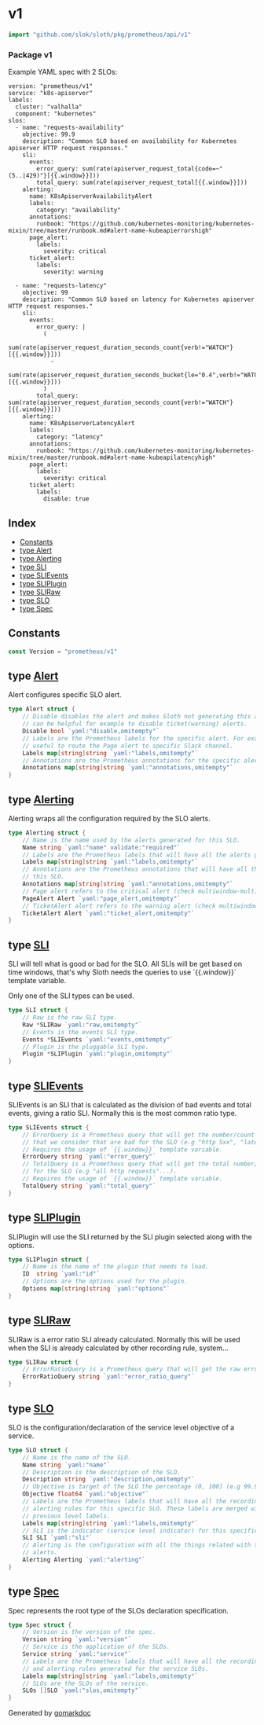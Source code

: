 <!-- Code generated by gomarkdoc. DO NOT EDIT -->

# v1

```go
import "github.com/slok/sloth/pkg/prometheus/api/v1"
```

### Package v1

Example YAML spec with 2 SLOs:

```
version: "prometheus/v1"
service: "k8s-apiserver"
labels:
  cluster: "valhalla"
  component: "kubernetes"
slos:
  - name: "requests-availability"
    objective: 99.9
    description: "Common SLO based on availability for Kubernetes apiserver HTTP request responses."
    sli:
      events:
        error_query: sum(rate(apiserver_request_total{code=~"(5..|429)"}[{{.window}}]))
        total_query: sum(rate(apiserver_request_total[{{.window}}]))
    alerting:
      name: K8sApiserverAvailabilityAlert
      labels:
        category: "availability"
      annotations:
        runbook: "https://github.com/kubernetes-monitoring/kubernetes-mixin/tree/master/runbook.md#alert-name-kubeapierrorshigh"
      page_alert:
        labels:
          severity: critical
      ticket_alert:
        labels:
          severity: warning

  - name: "requests-latency"
    objective: 99
    description: "Common SLO based on latency for Kubernetes apiserver HTTP request responses."
    sli:
      events:
        error_query: |
          (
            sum(rate(apiserver_request_duration_seconds_count{verb!="WATCH"}[{{.window}}]))
            -
            sum(rate(apiserver_request_duration_seconds_bucket{le="0.4",verb!="WATCH"}[{{.window}}]))
          )
        total_query: sum(rate(apiserver_request_duration_seconds_count{verb!="WATCH"}[{{.window}}]))
    alerting:
      name: K8sApiserverLatencyAlert
      labels:
        category: "latency"
      annotations:
        runbook: "https://github.com/kubernetes-monitoring/kubernetes-mixin/tree/master/runbook.md#alert-name-kubeapilatencyhigh"
      page_alert:
        labels:
          severity: critical
      ticket_alert:
        labels:
          disable: true
```

## Index

- [Constants](<#constants>)
- [type Alert](<#type-alert>)
- [type Alerting](<#type-alerting>)
- [type SLI](<#type-sli>)
- [type SLIEvents](<#type-slievents>)
- [type SLIPlugin](<#type-sliplugin>)
- [type SLIRaw](<#type-sliraw>)
- [type SLO](<#type-slo>)
- [type Spec](<#type-spec>)


## Constants

```go
const Version = "prometheus/v1"
```

## type [Alert](<https://github.com/slok/sloth/blob/main/pkg/prometheus/api/v1/v1.go#L152-L161>)

Alert configures specific SLO alert\.

```go
type Alert struct {
    // Disable disables the alert and makes Sloth not generating this alert. This
    // can be helpful for example to disable ticket(warning) alerts.
    Disable bool `yaml:"disable,omitempty"`
    // Labels are the Prometheus labels for the specific alert. For example can be
    // useful to route the Page alert to specific Slack channel.
    Labels map[string]string `yaml:"labels,omitempty"`
    // Annotations are the Prometheus annotations for the specific alert.
    Annotations map[string]string `yaml:"annotations,omitempty"`
}
```

## type [Alerting](<https://github.com/slok/sloth/blob/main/pkg/prometheus/api/v1/v1.go#L137-L149>)

Alerting wraps all the configuration required by the SLO alerts\.

```go
type Alerting struct {
    // Name is the name used by the alerts generated for this SLO.
    Name string `yaml:"name" validate:"required"`
    // Labels are the Prometheus labels that will have all the alerts generated by this SLO.
    Labels map[string]string `yaml:"labels,omitempty"`
    // Annotations are the Prometheus annotations that will have all the alerts generated by
    // this SLO.
    Annotations map[string]string `yaml:"annotations,omitempty"`
    // Page alert refers to the critical alert (check multiwindow-multiburn alerts).
    PageAlert Alert `yaml:"page_alert,omitempty"`
    // TicketAlert alert refers to the warning alert (check multiwindow-multiburn alerts).
    TicketAlert Alert `yaml:"ticket_alert,omitempty"`
}
```

## type [SLI](<https://github.com/slok/sloth/blob/main/pkg/prometheus/api/v1/v1.go#L99-L106>)

SLI will tell what is good or bad for the SLO\. All SLIs will be get based on time windows\, that's why Sloth needs the queries to use \`\{\{\.window\}\}\` template variable\.

Only one of the SLI types can be used\.

```go
type SLI struct {
    // Raw is the raw SLI type.
    Raw *SLIRaw `yaml:"raw,omitempty"`
    // Events is the events SLI type.
    Events *SLIEvents `yaml:"events,omitempty"`
    // Plugin is the pluggable SLI type.
    Plugin *SLIPlugin `yaml:"plugin,omitempty"`
}
```

## type [SLIEvents](<https://github.com/slok/sloth/blob/main/pkg/prometheus/api/v1/v1.go#L117-L126>)

SLIEvents is an SLI that is calculated as the division of bad events and total events\, giving a ratio SLI\. Normally this is the most common ratio type\.

```go
type SLIEvents struct {
    // ErrorQuery is a Prometheus query that will get the number/count of events
    // that we consider that are bad for the SLO (e.g "http 5xx", "latency > 250ms"...).
    // Requires the usage of `{{.window}}` template variable.
    ErrorQuery string `yaml:"error_query"`
    // TotalQuery is a Prometheus query that will get the total number/count of events
    // for the SLO (e.g "all http requests"...).
    // Requires the usage of `{{.window}}` template variable.
    TotalQuery string `yaml:"total_query"`
}
```

## type [SLIPlugin](<https://github.com/slok/sloth/blob/main/pkg/prometheus/api/v1/v1.go#L129-L134>)

SLIPlugin will use the SLI returned by the SLI plugin selected along with the options\.

```go
type SLIPlugin struct {
    // Name is the name of the plugin that needs to load.
    ID  string `yaml:"id"`
    // Options are the options used for the plugin.
    Options map[string]string `yaml:"options"`
}
```

## type [SLIRaw](<https://github.com/slok/sloth/blob/main/pkg/prometheus/api/v1/v1.go#L110-L113>)

SLIRaw is a error ratio SLI already calculated\. Normally this will be used when the SLI is already calculated by other recording rule\, system\.\.\.

```go
type SLIRaw struct {
    // ErrorRatioQuery is a Prometheus query that will get the raw error ratio (0-1) for the SLO.
    ErrorRatioQuery string `yaml:"error_ratio_query"`
}
```

## type [SLO](<https://github.com/slok/sloth/blob/main/pkg/prometheus/api/v1/v1.go#L76-L92>)

SLO is the configuration/declaration of the service level objective of a service\.

```go
type SLO struct {
    // Name is the name of the SLO.
    Name string `yaml:"name"`
    // Description is the description of the SLO.
    Description string `yaml:"description,omitempty"`
    // Objective is target of the SLO the percentage (0, 100] (e.g 99.9).
    Objective float64 `yaml:"objective"`
    // Labels are the Prometheus labels that will have all the recording and
    // alerting rules for this specific SLO. These labels are merged with the
    // previous level labels.
    Labels map[string]string `yaml:"labels,omitempty"`
    // SLI is the indicator (service level indicator) for this specific SLO.
    SLI SLI `yaml:"sli"`
    // Alerting is the configuration with all the things related with the SLO
    // alerts.
    Alerting Alerting `yaml:"alerting"`
}
```

## type [Spec](<https://github.com/slok/sloth/blob/main/pkg/prometheus/api/v1/v1.go#L62-L72>)

Spec represents the root type of the SLOs declaration specification\.

```go
type Spec struct {
    // Version is the version of the spec.
    Version string `yaml:"version"`
    // Service is the application of the SLOs.
    Service string `yaml:"service"`
    // Labels are the Prometheus labels that will have all the recording
    // and alerting rules generated for the service SLOs.
    Labels map[string]string `yaml:"labels,omitempty"`
    // SLOs are the SLOs of the service.
    SLOs []SLO `yaml:"slos,omitempty"`
}
```



Generated by [gomarkdoc](<https://github.com/princjef/gomarkdoc>)
